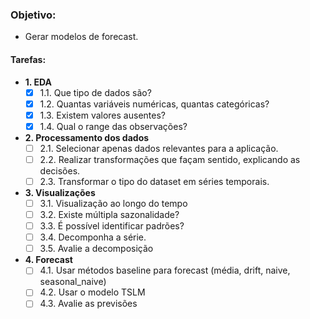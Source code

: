 ### Objetivo:

- Gerar modelos de forecast.

#### Tarefas:

- **1. EDA**
  - [X] 1.1. Que tipo de dados são?
  - [X] 1.2. Quantas variáveis numéricas, quantas categóricas?
  - [X] 1.3. Existem valores ausentes?
  - [X] 1.4. Qual o range das observações?
- **2. Processamento dos dados**
  - [ ] 2.1. Selecionar apenas dados relevantes para a aplicação.
  - [ ] 2.2. Realizar transformações que façam sentido, explicando as decisões.
  - [ ] 2.3. Transformar o tipo do dataset em séries temporais.
- **3. Visualizações**
  - [ ] 3.1. Visualização ao longo do tempo
  - [ ] 3.2. Existe múltipla sazonalidade?
  - [ ] 3.3. É possível identificar padrões?
  - [ ] 3.4. Decomponha a série.
  - [ ] 3.5. Avalie a decomposição
- **4. Forecast**
  - [ ] 4.1. Usar métodos baseline para forecast (média, drift, naive, seasonal_naive)
  - [ ] 4.2. Usar o modelo TSLM
  - [ ] 4.3. Avalie as previsões
